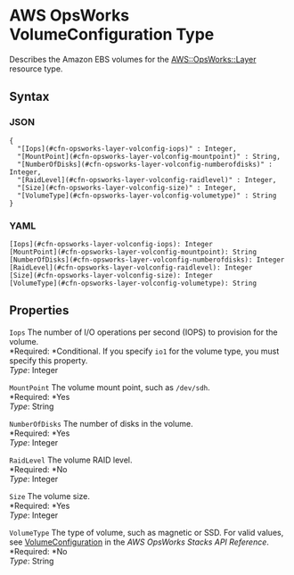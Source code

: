 # AWS OpsWorks VolumeConfiguration Type<a name="aws-properties-opsworks-layer-volumeconfig"></a>

Describes the Amazon EBS volumes for the [AWS::OpsWorks::Layer](aws-resource-opsworks-layer.md) resource type\.

## Syntax<a name="w3ab2c21c14e1437b5"></a>

### JSON<a name="aws-properties-opsworks-layer-volumeconfig-syntax.json"></a>

```
{
  "[Iops](#cfn-opsworks-layer-volconfig-iops)" : Integer,
  "[MountPoint](#cfn-opsworks-layer-volconfig-mountpoint)" : String,
  "[NumberOfDisks](#cfn-opsworks-layer-volconfig-numberofdisks)" : Integer,
  "[RaidLevel](#cfn-opsworks-layer-volconfig-raidlevel)" : Integer,
  "[Size](#cfn-opsworks-layer-volconfig-size)" : Integer,
  "[VolumeType](#cfn-opsworks-layer-volconfig-volumetype)" : String
}
```

### YAML<a name="aws-properties-opsworks-layer-volumeconfig-syntax.yaml"></a>

```
[Iops](#cfn-opsworks-layer-volconfig-iops): Integer
[MountPoint](#cfn-opsworks-layer-volconfig-mountpoint): String
[NumberOfDisks](#cfn-opsworks-layer-volconfig-numberofdisks): Integer
[RaidLevel](#cfn-opsworks-layer-volconfig-raidlevel): Integer
[Size](#cfn-opsworks-layer-volconfig-size): Integer
[VolumeType](#cfn-opsworks-layer-volconfig-volumetype): String
```

## Properties<a name="w3ab2c21c14e1437b7"></a>

`Iops`  <a name="cfn-opsworks-layer-volconfig-iops"></a>
The number of I/O operations per second \(IOPS\) to provision for the volume\.  
*Required: *Conditional\. If you specify `io1` for the volume type, you must specify this property\.  
*Type*: Integer

`MountPoint`  <a name="cfn-opsworks-layer-volconfig-mountpoint"></a>
The volume mount point, such as `/dev/sdh`\.  
*Required: *Yes  
*Type*: String

`NumberOfDisks`  <a name="cfn-opsworks-layer-volconfig-numberofdisks"></a>
The number of disks in the volume\.  
*Required: *Yes  
*Type*: Integer

`RaidLevel`  <a name="cfn-opsworks-layer-volconfig-raidlevel"></a>
The volume RAID level\.  
*Required: *No  
*Type*: Integer

`Size`  <a name="cfn-opsworks-layer-volconfig-size"></a>
The volume size\.  
*Required: *Yes  
*Type*: Integer

`VolumeType`  <a name="cfn-opsworks-layer-volconfig-volumetype"></a>
The type of volume, such as magnetic or SSD\. For valid values, see [VolumeConfiguration](http://docs.aws.amazon.com/opsworks/latest/APIReference/API_VolumeConfiguration.html) in the *AWS OpsWorks Stacks API Reference*\.  
*Required: *No  
*Type*: String